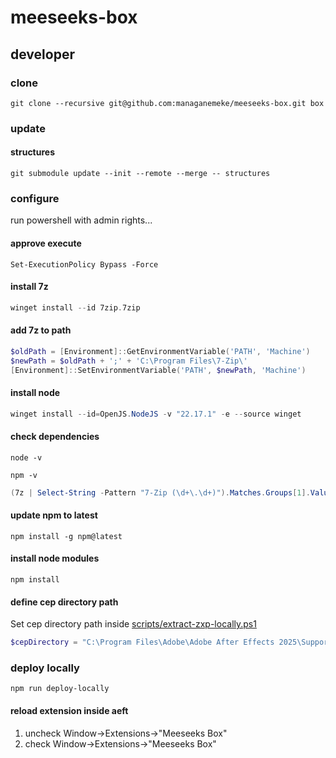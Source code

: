 # meeseeks-box

## developer

### clone

```shell
git clone --recursive git@github.com:managanemeke/meeseeks-box.git box
```

### update

#### structures

```shell
git submodule update --init --remote --merge -- structures
```

### configure

run powershell with admin rights...

#### approve execute

```shell
Set-ExecutionPolicy Bypass -Force
```

#### install 7z

```powershell
winget install --id 7zip.7zip
```

#### add 7z to path

```powershell
$oldPath = [Environment]::GetEnvironmentVariable('PATH', 'Machine')
$newPath = $oldPath + ';' + 'C:\Program Files\7-Zip\'
[Environment]::SetEnvironmentVariable('PATH', $newPath, 'Machine')
```

#### install node

```powershell
winget install --id=OpenJS.NodeJS -v "22.17.1" -e --source winget
```

#### check dependencies

```shell
node -v
```

```shell
npm -v
```

```powershell
(7z | Select-String -Pattern "7-Zip (\d+\.\d+)").Matches.Groups[1].Value
```

#### update npm to latest

```shell
npm install -g npm@latest
```

#### install node modules

```shell
npm install
```

#### define cep directory path

Set cep directory path inside [scripts/extract-zxp-locally.ps1](scripts/extract-zxp-locally.ps1)

```powershell
$cepDirectory = "C:\Program Files\Adobe\Adobe After Effects 2025\Support Files\Plug-ins\CEP"
```

### deploy locally

```shell
npm run deploy-locally
```

#### reload extension inside aeft

1. uncheck Window->Extensions->"Meeseeks Box"
2. check Window->Extensions->"Meeseeks Box"
